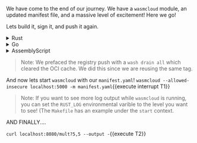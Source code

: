 We have come to the end of our journey. We have a `wasmcloud` module, an updated manifest file, and a massive level of excitement! Here we go!

Lets build it, sign it, and push it again.

<details>
  <summary>Rust</summary>
  
  `cargo build --release`{{execute interrupt T1}}   
  
  `wash claims sign target/wasm32-unknown-unknown/release/calculator.wasm -c wasmcloud:httpserver --name "calculator" --ver 0.1.0 --rev 0`{{execute T1}}

`wash drain all && wash reg push localhost:5000/calc:0.1.0 target/wasm32-unknown-unknown/release/calculator_s.wasm --insecure`{{execute T1}}

</details>
<details>
  <summary>Go</summary>

`mkdir -p build && tinygo build -o build/calculator.wasm -target wasm -no-debug main.go`{{execute interrupt T1}}

`wash claims sign build/calculator.wasm -c wasmcloud:httpserver --name "calculator" --ver 0.1.0 --rev 0`{{execute T1}}

`wash drain all && wash reg push localhost:5000/calc:0.1.0 build/calculator_s.wasm --insecure`{{execute T1}}

</details>
<details>
  <summary>AssemblyScript</summary>

`npm run build`{{execute interrupt T1}}

`wash claims sign calculator.wasm -q --name "calculator" --ver 0.1.0 --rev 0`{{execute T1}}

`wash drain all && wash reg push localhost:5000/calc:0.1.0 calculator_s.wasm --insecure`{{execute T1}}

</details>

> Note: We prefaced the registry push with a `wash drain all` which cleared the OCI cache. We did this since we are reusing the same tag.

And now lets start `wasmcloud` with our `manifest.yaml`!
`wasmcloud --allowed-insecure localhost:5000 -m manifest.yaml`{{execute interrupt T1}}

> Note: If you want to see more log output while `wasmcloud` is running, you can set the `RUST_LOG` environmental varible to the level you want to see! (The `Makefile` has an example under the `start` context.

AND FINALLY....

`curl localhost:8080/mult?5,5 --output -`{{execute T2}}
